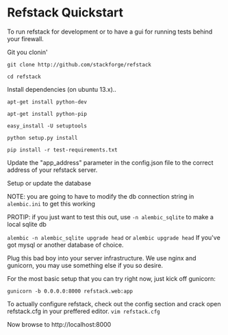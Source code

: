 Refstack Quickstart
===================
To run refstack for development or to have a gui for running tests behind your firewall.

Git you clonin'

`git clone http://github.com/stackforge/refstack`

`cd refstack`

Install dependencies (on ubuntu 13.x)..

`apt-get install python-dev`

`apt-get install python-pip`

`easy_install -U setuptools`

`python setup.py install`

`pip install -r test-requirements.txt`

Update the "app_address" parameter in the config.json file to the correct address of your refstack server.

Setup or update the database

NOTE: you are going to have to modify the db connection string in `alembic.ini` to get this working

PROTIP: if you just want to test this out, use `-n alembic_sqlite` to make a local sqlite db

`alembic -n alembic_sqlite upgrade head`
or
`alembic upgrade head` If you've got mysql or another database of choice.

Plug this bad boy into your server infrastructure.
We use nginx and gunicorn, you may use something else if you so desire.

For the most basic setup that you can try right now, just kick off
gunicorn:

`gunicorn -b 0.0.0.0:8000 refstack.web:app`

To actually configure refstack, check out the config section and
crack open refstack.cfg in your preffered editor.
`vim refstack.cfg`

Now browse to http://localhost:8000
